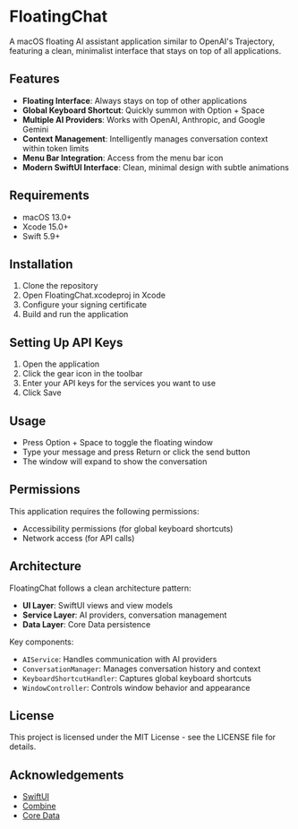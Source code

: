 # FloatingChat

A macOS floating AI assistant application similar to OpenAI's Trajectory, featuring a clean, minimalist interface that stays on top of all applications.

## Features

- **Floating Interface**: Always stays on top of other applications
- **Global Keyboard Shortcut**: Quickly summon with Option + Space
- **Multiple AI Providers**: Works with OpenAI, Anthropic, and Google Gemini
- **Context Management**: Intelligently manages conversation context within token limits
- **Menu Bar Integration**: Access from the menu bar icon
- **Modern SwiftUI Interface**: Clean, minimal design with subtle animations

## Requirements

- macOS 13.0+
- Xcode 15.0+
- Swift 5.9+

## Installation

1. Clone the repository
2. Open FloatingChat.xcodeproj in Xcode
3. Configure your signing certificate
4. Build and run the application

## Setting Up API Keys

1. Open the application
2. Click the gear icon in the toolbar
3. Enter your API keys for the services you want to use
4. Click Save

## Usage

- Press Option + Space to toggle the floating window
- Type your message and press Return or click the send button
- The window will expand to show the conversation

## Permissions

This application requires the following permissions:
- Accessibility permissions (for global keyboard shortcuts)
- Network access (for API calls)

## Architecture

FloatingChat follows a clean architecture pattern:

- **UI Layer**: SwiftUI views and view models
- **Service Layer**: AI providers, conversation management
- **Data Layer**: Core Data persistence

Key components:
- `AIService`: Handles communication with AI providers
- `ConversationManager`: Manages conversation history and context
- `KeyboardShortcutHandler`: Captures global keyboard shortcuts
- `WindowController`: Controls window behavior and appearance

## License

This project is licensed under the MIT License - see the LICENSE file for details.

## Acknowledgements

- [SwiftUI](https://developer.apple.com/xcode/swiftui/)
- [Combine](https://developer.apple.com/documentation/combine)
- [Core Data](https://developer.apple.com/documentation/coredata) 